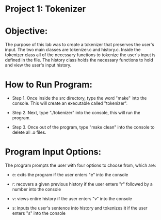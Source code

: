 Project 1: Tokenizer
====================
# Objective:

The purpose of this lab was to create a tokenizer that preserves the user's
input. The two main classes are tokenizer.c and history.c. Inside the
tokenizer class all of the necessary functions to tokenize the user's input is
defined in the file. The history class holds the necessary functions to hold
and view the user's input history.

# How to Run Program:

- Step 1. Once inside the src directory, type the word "make" into the
  console. This will create an executable called "tokenizer".

- Step 2. Next, type "./tokenizer" into the console, this will run the
program.

- Step 3. Once out of the program, type "make clean" into the console to
  delete all .o files.

# Program Input Options:

The program prompts the user with four options to choose from, which are:

- e: exits the program if the user enters "e" into the console

- r: recovers a given previous history if the user enters "r" followed by a number into the console

- v: views entire history if the user enters "v" into the console

- s: inputs the user's sentence into history and tokenizes it if the user
  enters "s" into the console
